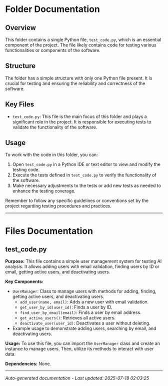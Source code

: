 # Folder Documentation

## Overview
This folder contains a single Python file, `test_code.py`, which is an essential component of the project. The file likely contains code for testing various functionalities or components of the software.

## Structure
The folder has a simple structure with only one Python file present. It is crucial for testing and ensuring the reliability and correctness of the software.

## Key Files
- `test_code.py`: This file is the main focus of this folder and plays a significant role in the project. It is responsible for executing tests to validate the functionality of the software.

## Usage
To work with the code in this folder, you can:
1. Open `test_code.py` in a Python IDE or text editor to view and modify the testing code.
2. Execute the tests defined in `test_code.py` to verify the functionality of the software.
3. Make necessary adjustments to the tests or add new tests as needed to enhance the testing coverage.

Remember to follow any specific guidelines or conventions set by the project regarding testing procedures and practices.

---

# Files Documentation

## test_code.py

**Purpose:** This file contains a simple user management system for testing AI analysis. It allows adding users with email validation, finding users by ID or email, getting active users, and deactivating users.

**Key Components:**
- `UserManager`: Class to manage users with methods for adding, finding, getting active users, and deactivating users.
  - `add_user(name, email)`: Adds a new user with email validation.
  - `get_user_by_id(user_id)`: Finds a user by ID.
  - `find_user_by_email(email)`: Finds a user by email address.
  - `get_active_users()`: Retrieves all active users.
  - `deactivate_user(user_id)`: Deactivates a user without deleting.
- Example usage to demonstrate adding users, searching by email, and deactivating users.

**Usage:** To use this file, you can import the `UserManager` class and create an instance to manage users. Then, utilize its methods to interact with user data.

**Dependencies:** None.

---
*Auto-generated documentation - Last updated: 2025-07-18 02:03:25*
